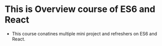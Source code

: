 # This is Overview course of ES6 and React

- This course conatines multiple mini project and refreshers on ES6 and React.


